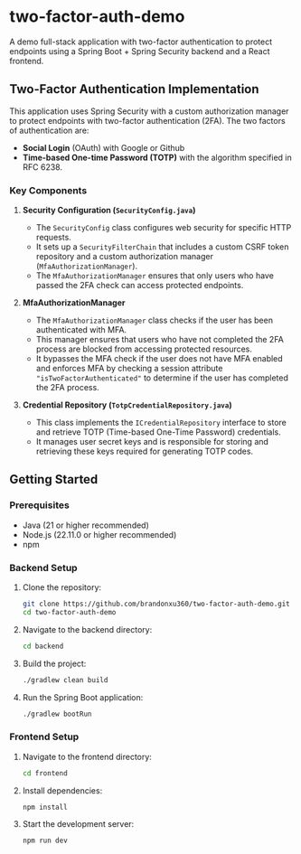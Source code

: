 # two-factor-auth-demo
A demo full-stack application with two-factor authentication to protect endpoints using a Spring Boot + Spring Security backend and a React frontend.

## Two-Factor Authentication Implementation

This application uses Spring Security with a custom authorization manager to protect endpoints with two-factor authentication (2FA). The two factors of authentication are:
- **Social Login** (OAuth) with Google or Github
- **Time-based One-time Password (TOTP)** with the algorithm specified in RFC 6238.

### Key Components

1. **Security Configuration (`SecurityConfig.java`)**
   - The `SecurityConfig` class configures web security for specific HTTP requests.
   - It sets up a `SecurityFilterChain` that includes a custom CSRF token repository and a custom authorization manager (`MfaAuthorizationManager`).
   - The `MfaAuthorizationManager` ensures that only users who have passed the 2FA check can access protected endpoints.

2. **MfaAuthorizationManager**
   - The `MfaAuthorizationManager` class checks if the user has been authenticated with MFA.
   - This manager ensures that users who have not completed the 2FA process are blocked from accessing protected resources.
   - It bypasses the MFA check if the user does not have MFA enabled and enforces MFA by checking a session attribute `"isTwoFactorAuthenticated"` to determine if the user has completed the 2FA process.

3. **Credential Repository (`TotpCredentialRepository.java`)**
   - This class implements the `ICredentialRepository` interface to store and retrieve TOTP (Time-based One-Time Password) credentials.
   - It manages user secret keys and is responsible for storing and retrieving these keys required for generating TOTP codes.

## Getting Started

### Prerequisites

- Java (21 or higher recommended)
- Node.js (22.11.0 or higher recommended)
- npm

### Backend Setup

1. Clone the repository:
    ```bash
    git clone https://github.com/brandonxu360/two-factor-auth-demo.git
    cd two-factor-auth-demo
    ```

2. Navigate to the backend directory:
    ```bash
    cd backend
    ```

3. Build the project:
    ```bash
    ./gradlew clean build
    ```

4. Run the Spring Boot application:
    ```bash
    ./gradlew bootRun
    ```

### Frontend Setup

1. Navigate to the frontend directory:
    ```bash
    cd frontend
    ```

2. Install dependencies:
    ```bash
    npm install
    ```

3. Start the development server:
    ```bash
    npm run dev
    ```

